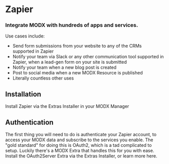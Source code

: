 Zapier
======

### Integrate MODX with hundreds of apps and services.

Use cases include:

- Send form submissions from your website to any of the CRMs supported in Zapier
- Notify your team via Slack or any other communication tool supported in Zapier, when a lead-gen form on your site is submitted
- Notify your team when a new blog post is created
- Post to social media when a new MODX Resource is published
- Literally countless other uses

## Installation

Install Zapier via the Extras Installer in your MODX Manager

## Authentication

The first thing you will need to do is authenticate your Zapier account, to access your MODX data and subscribe to the services you enable. The "gold standard" for doing this is OAuth2, which is a tad complicated to setup. Luckily there's a MODX Extra that handles this for you with ease. Install the OAuth2Server Extra via the Extras Installer, or learn more here.
